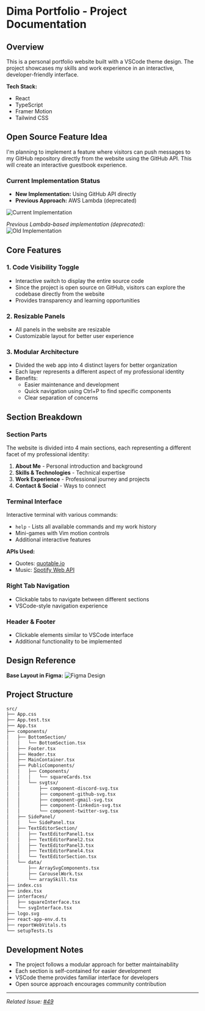 # Dima Portfolio - Project Documentation

## Overview

This is a personal portfolio website built with a VSCode theme design. The project showcases my skills and work experience in an interactive, developer-friendly interface.

**Tech Stack:**
- React
- TypeScript
- Framer Motion
- Tailwind CSS

## Open Source Feature Idea

I'm planning to implement a feature where visitors can push messages to my GitHub repository directly from the website using the GitHub API. This will create an interactive guestbook experience.

### Current Implementation Status
- **New Implementation:** Using GitHub API directly
- **Previous Approach:** AWS Lambda (deprecated)

![Current Implementation](https://github.com/user-attachments/assets/8283a71c-00d9-486d-a5f0-215f4d598c27)

*Previous Lambda-based implementation (deprecated):*
![Old Implementation](https://github.com/user-attachments/assets/5102bfe4-65c9-4f78-ac23-fb1289274493)

## Core Features

### 1. Code Visibility Toggle
- Interactive switch to display the entire source code
- Since the project is open source on GitHub, visitors can explore the codebase directly from the website
- Provides transparency and learning opportunities

### 2. Resizable Panels
- All panels in the website are resizable
- Customizable layout for better user experience

### 3. Modular Architecture
- Divided the web app into 4 distinct layers for better organization
- Each layer represents a different aspect of my professional identity
- Benefits:
  - Easier maintenance and development
  - Quick navigation using Ctrl+P to find specific components
  - Clear separation of concerns

## Section Breakdown

### Section Parts
The website is divided into 4 main sections, each representing a different facet of my professional identity:
1. **About Me** - Personal introduction and background
2. **Skills & Technologies** - Technical expertise
3. **Work Experience** - Professional journey and projects
4. **Contact & Social** - Ways to connect

### Terminal Interface
Interactive terminal with various commands:
- `help` - Lists all available commands and my work history
- Mini-games with Vim motion controls
- Additional interactive features

**APIs Used:**
- Quotes: [quotable.io](https://api.quotable.io/random)
- Music: [Spotify Web API](https://developer.spotify.com/documentation/web-api)

### Right Tab Navigation
- Clickable tabs to navigate between different sections
- VSCode-style navigation experience

### Header & Footer
- Clickable elements similar to VSCode interface
- Additional functionality to be implemented

## Design Reference

**Base Layout in Figma:**
![Figma Design](https://github.com/user-attachments/assets/9e612475-4b22-4e88-8564-6086b81ecd95)

## Project Structure

```bash
src/
├── App.css
├── App.test.tsx
├── App.tsx
├── components/
│   ├── BottomSection/
│   │   └── BottomSection.tsx
│   ├── Footer.tsx
│   ├── Header.tsx
│   ├── MainContainer.tsx
│   ├── PublicComponents/
│   │   ├── Components/
│   │   │   └── squareCards.tsx
│   │   └── svgtsx/
│   │       ├── component-discord-svg.tsx
│   │       ├── component-github-svg.tsx
│   │       ├── component-gmail-svg.tsx
│   │       ├── component-linkedin-svg.tsx
│   │       └── component-twitter-svg.tsx
│   ├── SidePanel/
│   │   └── SidePanel.tsx
│   ├── TextEditorSection/
│   │   ├── TextEditorPanel1.tsx
│   │   ├── TextEditorPanel2.tsx
│   │   ├── TextEditorPanel3.tsx
│   │   ├── TextEditorPanel4.tsx
│   │   └── TextEditorSection.tsx
│   └── data/
│       ├── ArraySvgComponents.tsx
│       ├── CarouselWork.tsx
│       └── arraySkill.tsx
├── index.css
├── index.tsx
├── interfaces/
│   ├── squareInterface.tsx
│   └── svgInterface.tsx
├── logo.svg
├── react-app-env.d.ts
├── reportWebVitals.ts
└── setupTests.ts
```

## Development Notes

- The project follows a modular approach for better maintainability
- Each section is self-contained for easier development
- VSCode theme provides familiar interface for developers
- Open source approach encourages community contribution

---

*Related Issue: [#49](https://github.com/MindfulLearner/dima-portfolio/issues/49)*
